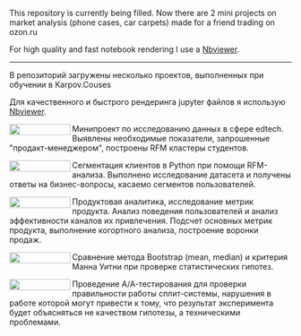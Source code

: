 This repository is currently being filled. 
Now there are 2 mini projects on market analysis (phone cases, car carpets) made for a friend trading on ozon.ru

For high quality and fast notebook rendering I use a [Nbviewer](https://nbviewer.jupyter.org/).

---
В репозиторий загружены несколько проектов, выполненных при обучении в Karpov.Couses

Для качественного и быстрого рендеринга jupyter файлов я использую [Nbviewer](https://nbviewer.jupyter.org/).

<a href="https://nbviewer.org/github/Yureec/Projects/blob/main/1.%20Learning_path/0.%20Miniproject%20%28edtech%29.ipynb" 
   target="_blank">
   <img align="left" 
      src="https://raw.githubusercontent.com/jupyter/design/master/logos/Badges/nbviewer_badge.png" 
      width="109" height="20">
</a>
Минипроект по исследованию данных в сфере edtech. Выявлены необходимые показатели, запрошенные "продакт-менеджером", построены RFM кластеры студентов. 


<a href="https://nbviewer.org/github/Yureec/Projects/blob/main/1.%20Learning_path/1.%20RFM_analysis.ipynb" 
   target="_blank">
   <img align="left" 
      src="https://raw.githubusercontent.com/jupyter/design/master/logos/Badges/nbviewer_badge.png" 
      width="109" height="20">
</a>
Сегментация клиентов в Python при помощи RFM-анализа. Выполнено исследование датасета и получены ответы на бизнес-вопросы, касаемо сегментов пользователей. 


<a href="https://nbviewer.org/github/Yureec/Projects/blob/main/1.%20Learning_path/2.%20Product%20analytics.ipynb" 
   target="_blank">
   <img align="left" 
      src="https://raw.githubusercontent.com/jupyter/design/master/logos/Badges/nbviewer_badge.png" 
      width="109" height="20">
</a>
Продуктовая аналитика, исследование метрик продукта. Анализ поведения пользователей и анализ эффективности каналов их привлечения. Подсчет основных метрик продукта, выполнение когортного анализа, построение воронки продаж. 


<a href="https://nbviewer.org/github/Yureec/Projects/blob/main/1.%20Learning_path/3.%20Bootstrap%20vs%20mannwhitneyu.ipynb" 
   target="_blank">
   <img align="left" 
      src="https://raw.githubusercontent.com/jupyter/design/master/logos/Badges/nbviewer_badge.png" 
      width="109" height="20">
</a>
Сравнение метода Bootstrap (mean, median) и критерия Манна Уитни при проверке статистических гипотез.



<a href="https://nbviewer.org/github/Yureec/Projects/blob/main/1.%20Learning_path/4.%20A-A%20tests.ipynb" 
   target="_blank">
   <img align="left" 
      src="https://raw.githubusercontent.com/jupyter/design/master/logos/Badges/nbviewer_badge.png" 
      width="109" height="20">
</a>
Проведение А/А-тестирования для проверки правильности работы сплит-системы, нарушения в работе которой могут привести к тому, что результат эксперимента будет объясняться не качеством гипотезы, а техническими проблемами.
